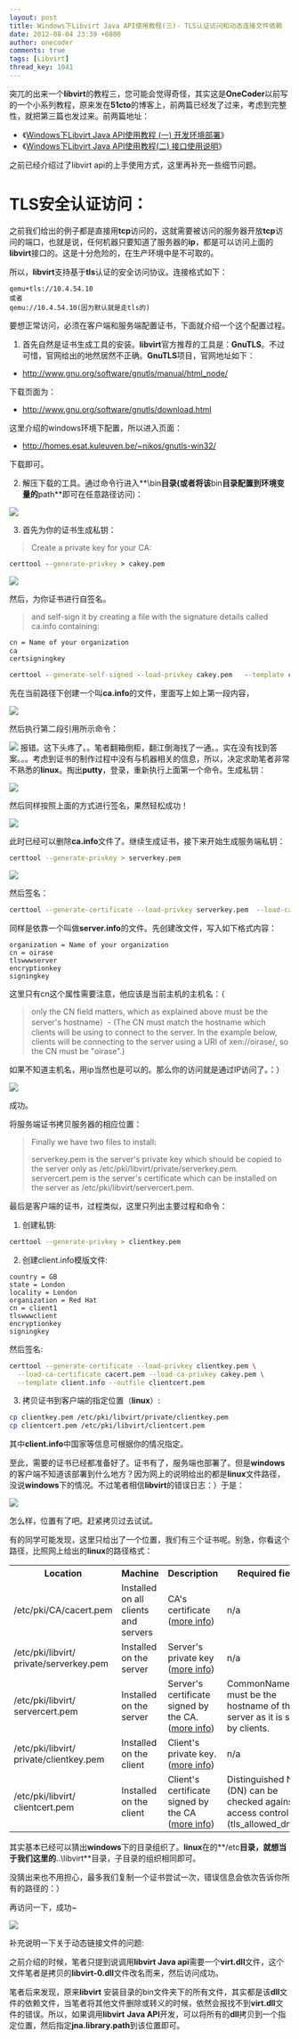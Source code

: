 ```yaml
---
layout: post
title: Windows下Libvirt Java API使用教程(三)- TLS认证访问和动态连接文件依赖
date: 2012-08-04 23:39 +0800
author: onecoder
comments: true
tags: [Libvirt]
thread_key: 1041
---
```

突兀的出来一个**libvirt**的教程三，您可能会觉得奇怪，其实这是**OneCoder**以前写的一个小系列教程，原来发在**51cto**的博客上，前两篇已经发了过来，考虑到完整性，就把第三篇也发过来。前两篇地址：
	
- 《<a href="http://www.coderli.com/windows-libvirt-one/" target="\_blank">Windows下Libvirt Java API使用教程 (一) 开发环境部署</a>》
- 《<a href="http://www.coderli.com/windows-libvirt-api-two/" target="\_blank">Windows下Libvirt Java API使用教程(二) 接口使用说明</a>》

之前已经介绍过了libvirt api的上手使用方式，这里再补充一些细节问题。

# TLS安全认证访问：

之前我们给出的例子都是直接用**tcp**访问的，这就需要被访问的服务器开放**tcp**访问的端口，也就是说，任何机器只要知道了服务器的**ip**，都是可以访问上面的**libvirt**接口的。这是十分危险的，在生产环境中是不可取的。

所以，**libvirt**支持基于**tls**认证的安全访问协议。连接格式如下：

```	
qemu+tls://10.4.54.10
或者
qemu://10.4.54.10(因为默认就是走tls的)
```

要想正常访问，必须在客户端和服务端配置证书，下面就介绍一个这个配置过程。
	
1. 首先自然是证书生成工具的安装。**libvirt**官方推荐的工具是：**GnuTLS**。不过可惜，官网给出的地然居然不正确。**GnuTLS**项目，官网地址如下：

- <a href="http://www.gnu.org/software/gnutls/manual/html_node/" target="\_blank">http://www.gnu.org/software/gnutls/manual/html_node/</a>
	
下载页面为：

- <a href="http://www.gnu.org/software/gnutls/download.html" target="\_blank">http://www.gnu.org/software/gnutls/download.html</a>
	
这里介绍的windows环境下配置，所以进入页面：

- <a href="http://homes.esat.kuleuven.be/~nikos/gnutls-win32/" target="\_blank">http://homes.esat.kuleuven.be/~nikos/gnutls-win32/</a>

下载即可。

2. 解压下载的工具。通过命令行进入**\bin**目录(或者将该**bin**目录配置到环境变量的**path**即可在任意路径访问)：

![](http://onecoder.qiniudn.com/8wuliao/CalKLekN/GyTui.jpg)

3. 首先为你的证书生成私钥：

> Create a private key for your CA:

```bat
certtool --generate-privkey > cakey.pem
```

![](http://onecoder.qiniudn.com/8wuliao/CalKLfpd/15v6oh.jpg)

然后，为你证书进行自签名。

> and self-sign it by creating a file with the signature details called ca.info containing:</p>
	
```bat
cn = Name of your organization
ca
certsigningkey

certtool --generate-self-signed --load-privkey cakey.pem   --template ca.info --outfile cacert.pem (Y)
```

先在当前路径下创建一个叫**ca.info**的文件，里面写上如上第一段内容，

![](http://onecoder.qiniudn.com/8wuliao/CalKKEiy/dcm8W.jpg)

然后执行第二段引用所示命令：
	
![](http://onecoder.qiniudn.com/gnutls-bat-console.jpg)	
报错。这下头疼了。。笔者翻箱倒柜，翻江倒海找了一通。。实在没有找到答案。。。考虑到证书的制作过程中没有与机器相关的信息，所以，决定求助笔者非常不熟悉的**linux**。掏出**putty**，登录，重新执行上面第一个命令。生成私钥：

![](http://onecoder.qiniudn.com/8wuliao/CalKLA1S/nT1dV.jpg)

然后同样按照上面的方式进行签名，果然轻松成功！	

![](http://onecoder.qiniudn.com/8wuliao/CalKLP2I/cMkws.jpg)

此时已经可以删除**ca.info**文件了。继续生成证书，接下来开始生成服务端私钥：

```bash
certtool --generate-privkey > serverkey.pem
```

![](http://onecoder.qiniudn.com/8wuliao/CalKLA1S/nT1dV.jpg)

然后签名：

```bash
certtool --generate-certificate --load-privkey serverkey.pem  --load-ca-certificate cacert.pem --load-ca-privkey cakey.pem --template server.info --outfile servercert.pem
```

同样是依靠一个叫做**server.info**的文件。先创建改文件，写入如下格式内容：

```
organization = Name of your organization
cn = oirase
tlswwwserver
encryptionkey
signingkey
```

这里只有cn这个属性需要注意，他应该是当前主机的主机名：（

> only the CN field matters, which as explained above must be the server&#39;s hostname）- (The CN must match the hostname which clients will be using to connect to the server. In the example below, clients will be connecting to the server using a URI of xen://oirase/, so the CN must be &quot;oirase&quot;.)

如果不知道主机名，用ip当然也是可以的。那么你的访问就是通过IP访问了。：）	

![](http://onecoder.qiniudn.com/8wuliao/CalKM6NF/Obxaz.jpg)

成功。

将服务端证书拷贝服务器的相应位置：

<blockquote>
	<p>
		Finally we have two files to install:</p>
	<p>
		serverkey.pem is the server&#39;s private key which should be copied to the server only as /etc/pki/libvirt/private/serverkey.pem.<br />
		servercert.pem is the server&#39;s certificate which can be installed on the server as /etc/pki/libvirt/servercert.pem.</p>
</blockquote>

最后是客户端的证书，过程类似，这里只列出主要过程和命令：

1. 创建私钥:

```bash
certtool --generate-privkey > clientkey.pem
```

2. 创建client.info模版文件:

```
country = GB
state = London
locality = London
organization = Red Hat
cn = client1
tlswwwclient
encryptionkey
signingkey
```

然后签名:

```bash
certtool --generate-certificate --load-privkey clientkey.pem \
  --load-ca-certificate cacert.pem --load-ca-privkey cakey.pem \
  --template client.info --outfile clientcert.pem
```

3. 拷贝证书到客户端的指定位置（**linux**）:

```bash
cp clientkey.pem /etc/pki/libvirt/private/clientkey.pem
cp clientcert.pem /etc/pki/libvirt/clientcert.pem
```

其中**client.info**中国家等信息可根据你的情况指定。

至此，需要的证书已经都准备好了。证书有了，服务端也部署了。但是**windows**的客户端不知道该部署到什么地方？因为网上的说明给出的都是**linux**文件路径，没说**windows**下的情况。不过笔者相信**libvirt**的错误日志：）于是：

![](http://onecoder.qiniudn.com/8wuliao/CalKMmeC/mDDtR.jpg)

怎么样，位置有了吧。赶紧拷贝过去试试。</p>

有的同学可能发现，这里只给出了一个位置，我们有三个证书呢。别急，你看这个路径，比照网上给出的**linux**的路径格式：

<table>
	<tbody>
		<tr>
			<th>
				Location</th>
			<th>
				Machine</th>
			<th>
				Description</th>
			<th>
				Required fields</th>
		</tr>
		<tr>
			<td>
				/etc/pki/CA/cacert.pem</td>
			<td>
				Installed on all clients and servers</td>
			<td>
				CA&#39;s certificate (<a href="http://libvirt.org/remote.html#Remote_TLS_CA">more info</a>)</td>
			<td>
				n/a</td>
		</tr>
		<tr>
			<td>
				/etc/pki/libvirt/ private/serverkey.pem</td>
			<td>
				Installed on the server</td>
			<td>
				Server&#39;s private key (<a href="http://libvirt.org/remote.html#Remote_TLS_server_certificates">more info</a>)</td>
			<td>
				n/a</td>
		</tr>
		<tr>
			<td>
				/etc/pki/libvirt/ servercert.pem</td>
			<td>
				Installed on the server</td>
			<td>
				Server&#39;s certificate signed by the CA. (<a href="http://libvirt.org/remote.html#Remote_TLS_server_certificates">more info</a>)</td>
			<td>
				CommonName (CN) must be the hostname of the server as it is seen by clients.</td>
		</tr>
		<tr>
			<td>
				/etc/pki/libvirt/ private/clientkey.pem</td>
			<td>
				Installed on the client</td>
			<td>
				Client&#39;s private key. (<a href="http://libvirt.org/remote.html#Remote_TLS_client_certificates">more info</a>)</td>
			<td>
				n/a</td>
		</tr>
		<tr>
			<td>
				/etc/pki/libvirt/ clientcert.pem</td>
			<td>
				Installed on the client</td>
			<td>
				Client&#39;s certificate signed by the CA (<a href="http://libvirt.org/remote.html#Remote_TLS_client_certificates">more info</a>)</td>
			<td>
				Distinguished Name (DN) can be checked against an access control list (tls_allowed_dn_list).</td>
		</tr>
	</tbody>
</table>

其实基本已经可以猜出**windows**下的目录组织了。**linux**在的**/etc**目录，就想当于我们这里的**..\libvirt**目录，子目录的组织相同即可。

没猜出来也不用担心，最多我们复制一个证书尝试一次，错误信息会依次告诉你所有的路径的：）

再访问一下，成功~

![](http://onecoder.qiniudn.com/8wuliao/CalKKYOd/5WsWD.jpg)

补充说明一下关于动态链接文件的问题:

之前介绍的时候，笔者只提到说调用**libvirt Java api**需要一个**virt.dll**文件，这个文件笔者是拷贝的**libvirt-0.dll**文件改名而来，然后访问成功。

笔者后来发现，原来**libvirt** 安装目录的bin文件夹下的所有文件，其实都是该**dll**文件的依赖文件，当笔者将其他文件删除或转义的时候，依然会报找不到**virt.dll**文件的错误。所以，如果调用**libvirt** **Java API**开发，可以将所有的**dll**拷贝到一个指定位置，然后指定**jna.library.path**到该位置即可。